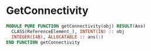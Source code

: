 # GetConnectivity

```fortran
MODULE PURE FUNCTION getConnectivity(obj) RESULT(Ans)
  CLASS(ReferenceElement_), INTENT(IN) :: obj
  INTEGER(I4B), ALLOCATABLE :: ans(:)
END FUNCTION getConnectivity
```

